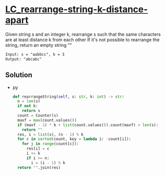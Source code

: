 # [LC_rearrange-string-k-distance-apart](https://leetcode.com/problems/rearrange-string-k-distance-apart)

Given string s and an integer k, rearrange s such that the same characters are at least distance k from each other
If it's not possible to rearrange the string, return an empty string ""


```txt
Input: s = "aabbcc", k = 3
Output: "abcabc"
```

## Solution

* py

  ```py
  def rearrangeString(self, s: str, k: int) -> str:
    n = len(s)
    if not k:
      return s
    count = Counter(s)
    maxf = max(count.values())
    if (maxf - 1) * k + list(count.values()).count(maxf) > len(s):
      return ""
    res, i = list(s), (n - 1) % k
    for c in sorted(count, key = lambda i: -count[i]):
      for j in range(count[c]):
        res[i] = c
        i += k
        if i >= n:
          i = (i - 1) % k
    return "".join(res)
  ```
